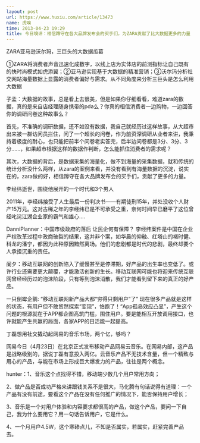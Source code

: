 ```yaml
---
layout: post
url: https://www.huxiu.com/article/13473
name: 虎嗅
time: 2013-04-23 19:29
title: 今日嗅评：相信蹲守在各大品牌发布会的买手们，为ZARA贡献了比大数据更多的力量
---
```

ZARA亚马逊沃尔玛，三巨头的大数据瓜葛

①ZARA将消费者声音迅速化成数字，以线上店为实体店的前测指标让自己既有的快时尚模式如虎添翼；②亚马逊实现基于大数据的精准营销；③沃尔玛分析社交网站海量数据上显露的消费者偏好与需求。从不同角度来分析三巨头是怎么利用大数据

子孟：大数据的故事，总是看上去很美，但是如果你仔细看看，难道zara的数据，真的是来自店经理随身携带的pda么？你真的相信消费者一边购物，一边回答你的调研问卷这种故事么？

首先，不准确的调研数据，还不如没有数据，我自己就经历过这样故事，从大超市出来被一群访问员拦住，问了一个超长的问卷，作为前资深调研从业者来讲，我秉持着极度的耐心，也只能把前半个问卷老实答完，后半边问卷都是3分、3分、3分……，如果超市根据这样的数据作判断，怎么能抓住消费者的需求呢？

其次，大数据的背后，是数据采集的海量化，做不到海量的采集数据，就和传统的统计分析没什么两样，从zara的案例来看，并没有看到有海量数据的沉淀，说实在的，zara做的好，相信蹲守在各大品牌发布会的买手们，贡献了更多的力量。

李经纬逝世，围绕他展开的一个时代和3个男人

2011年，李经纬接受了人生最后一份判决书——有期徒刑15年，并处没收个人财产15万元。这对古稀之年的李经纬已是不可承受之重，奈何时间早已磨平了这位曾经叱诧江湖企业家的霸气和雄心....

DanniPlanner：中国市级政府的落后 让民企何有保障？ 李经纬案件是中国在企业产权改革过程中政商破裂的结果，这并非个案，如华晨的仰融、红塔山的褚时健、科龙的潘宁，都因为此种原因黯然离场。他们的悲剧都是时代的悲剧，最终却要个人承担沉重的责任。

阑夕：移动互联网的创新陷入了缓慢甚至是停滞期，好产品的出生率也变低了。或许行业还需要更大颠覆，才能激活创新的生长。移动互联网可能也将迎来传统互联网曾经经历过的泡沫阶段，只有等到泡沫消散，我们才能看到留下来的真正的好产品。

一只倒霉企鹅: “移动互联网新产品大都“穷得只剩用户”了” 现在很多产品就是这样的状态，有用户但不敢贸然探索“变现”，怕跑了！“App孤岛效应凸显”，产生这个问题的根源就在于APP都企图高筑门槛，围住用户。要是能相互开放调用接口，也许就能产生共赢的局面，各家APP的日活能一起提高。

丁磊想用社交撬动起网易的音乐市场，两个亿，够吗？

网易今日（4月23日）在北京正式发布移动产品网易云音乐。在网易内部，这产品是战略级别的，据说丁磊有意投入两亿。云音乐产品不无技术含量，但一个精致与用心的产品，与能在市场上形成巨大爆发力的产品，往往是两个概念。

hunter：1、音乐这个点找得不错，移动端少数几个用户常用方向；

2、做产品是否成功严格来讲跟钱关系不是很大，马化腾有句话说得有道理：一个产品有没有前途，要看这个产品在没有任何推广的情况下，能否保持用户增长；

3、音乐是一个对用户体验和内容要求都很高的产品，做这个产品，要问一下自己，我为什么要用它？用一句话告诉用户，它是什么。

4、一个月用户4.5W，这个寒碜点儿，不知是否属实，若属实，赶紧完善产品去。


